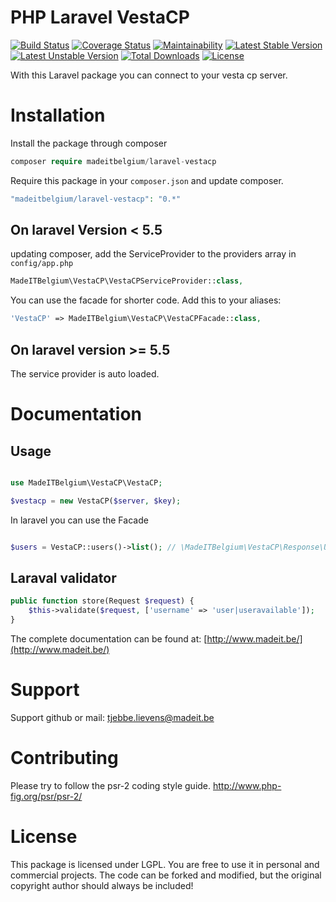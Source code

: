 # PHP Laravel VestaCP
[![Build Status](https://travis-ci.org/madeITBelgium/Laravel-VestaCP.svg?branch=master)](https://travis-ci.org/madeITBelgium/Laravel-VestaCP)
[![Coverage Status](https://coveralls.io/repos/github/madeITBelgium/Laravel-VestaCP/badge.svg?branch=master)](https://coveralls.io/github/madeITBelgium/Laravel-VestaCP?branch=master)
[![Maintainability](https://api.codeclimate.com/v1/badges/a02d5ce31bccce094068/maintainability)](https://codeclimate.com/github/madeITBelgium/Laravel-VestaCP/maintainability)
[![Latest Stable Version](https://poser.pugx.org/madeITBelgium/Laravel-VestaCP/v/stable.svg)](https://packagist.org/packages/madeITBelgium/Laravel-VestaCP)
[![Latest Unstable Version](https://poser.pugx.org/madeITBelgium/Laravel-VestaCP/v/unstable.svg)](https://packagist.org/packages/madeITBelgium/Laravel-VestaCP)
[![Total Downloads](https://poser.pugx.org/madeITBelgium/Laravel-VestaCP/d/total.svg)](https://packagist.org/packages/madeITBelgium/Laravel-VestaCP)
[![License](https://poser.pugx.org/madeITBelgium/Laravel-VestaCP/license.svg)](https://packagist.org/packages/madeITBelgium/Laravel-VestaCP)

With this Laravel package you can connect to your vesta cp server.

# Installation
Install the package through composer
```php
composer require madeitbelgium/laravel-vestacp
```

Require this package in your `composer.json` and update composer.

```php
"madeitbelgium/laravel-vestacp": "0.*"
```

## On laravel Version < 5.5
updating composer, add the ServiceProvider to the providers array in `config/app.php`

```php
MadeITBelgium\VestaCP\VestaCPServiceProvider::class,
```

You can use the facade for shorter code. Add this to your aliases:

```php
'VestaCP' => MadeITBelgium\VestaCP\VestaCPFacade::class,
```
## On laravel version >= 5.5
The service provider is auto loaded.

# Documentation
## Usage
```php

use MadeITBelgium\VestaCP\VestaCP;

$vestacp = new VestaCP($server, $key);

```

In laravel you can use the Facade
```php

$users = VestaCP::users()->list(); // \MadeITBelgium\VestaCP\Response\User

```

## Laraval validator
```php
public function store(Request $request) {
    $this->validate($request, ['username' => 'user|useravailable']);
}
```

The complete documentation can be found at: [http://www.madeit.be/](http://www.madeit.be/)

# Support

Support github or mail: tjebbe.lievens@madeit.be

# Contributing

Please try to follow the psr-2 coding style guide. http://www.php-fig.org/psr/psr-2/
# License

This package is licensed under LGPL. You are free to use it in personal and commercial projects. The code can be forked and modified, but the original copyright author should always be included!
